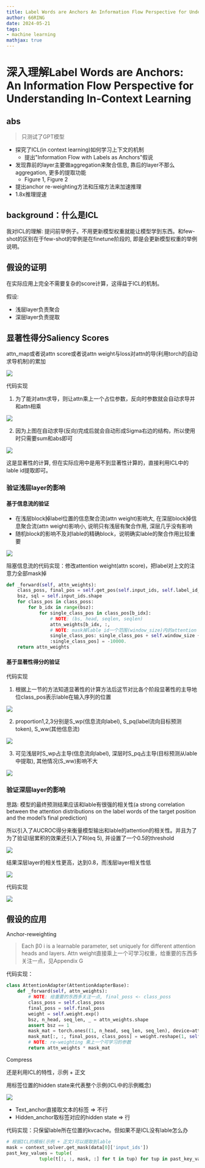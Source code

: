 ```yaml
---
title: Label Words are Anchors An Information Flow Perspective for Understanding In-Context Learning深度解析
author: 66RING
date: 2024-05-21
tags: 
- machine learning
mathjax: true
---
```


# 深入理解Label Words are Anchors: An Information Flow Perspective for Understanding In-Context Learning

## abs

> 只测试了GPT模型

- 探究了ICL(in context learning)如何学习上下文的机制
    * 提出"Information Flow with Labels as Anchors"假说
- 发现靠前的layer主要做aggregation来聚合信息, 靠后的layer不那么aggregation, 更多的提取功能
    * Figure 1, Figure 2
- 提出anchor re-weighting方法和压缩方法来加速推理
- 1.8x推理提速

## background：什么是ICL

我对ICL的理解: 提问前举例子。不用更新模型权重就能让模型学到东西。和few-shot的区别在于few-shot的举例是在finetune阶段的, 即是会更新模型权重的举例说明。

## 假设的证明

在实际应用上完全不需要复杂的score计算，这得益于ICL的机制。

假设:

- 浅层layer负责聚合
- 深层layer负责提取

## 显著性得分Saliency Scores

attn_map或者说attn score或者说attn weight与loss对attn的导(利用torch的自动求导机制)的累加

![](https://raw.githubusercontent.com/66RING/Notes/master/universe/ml/assets/img/saliece_score.png)

代码实现

1. 为了能对attn求导，则让attn乘上一个占位参数，反向时参数就会自动求导并和attn相乘

![](https://raw.githubusercontent.com/66RING/Notes/master/universe/ml/assets/img/score_impl.png)

2. 因为上图在自动求导(反向)完成后就会自动形成Sigma右边的结构，所以使用时只需要sum和abs即可

![](https://raw.githubusercontent.com/66RING/Notes/master/universe/ml/assets/img/score_usage.png)

这是显著性的计算, 但在实际应用中是用不到显著性计算的，直接利用ICL中的lable id提取即可。

### 验证浅层layer的影响

#### 基于信息流的验证

- 在浅层block掉label位置的信息聚合流(attn weight)影响大, 在深层block掉信息聚合流(attn weight)影响小, 说明只有浅层有聚合作用, 深层几乎没有影响
- 随机block的影响不及对lable的精确block，说明确实lable的聚合作用比较重要

![](https://raw.githubusercontent.com/66RING/Notes/master/universe/ml/assets/img/info_flow_block.png)

阻塞信息流的代码实现：修改attention weight(attn score)，把label对上文的注意力全部mask掉

```python
def _forward(self, attn_weights):
    class_poss, final_pos = self.get_pos(self.input_ids, self.label_id_dict, self.pad_token_id)
    bsz, sql = self.input_ids.shape
    for class_pos in class_poss:
        for b_idx in range(bsz):
            for single_class_pos in class_pos[b_idx]:
                # NOTE: (bs, head, seqlen, seqlen)
                attn_weights[b_idx, :,
                # NOTE: mask掉lable id一个范围(window_size)内的attention
                single_class_pos: single_class_pos + self.window_size + 1,
                :single_class_pos] = -10000.
    return attn_weights
```

#### 基于显著性得分的验证

代码实现

1. 根据上一节的方法知道显著性的计算方法后这节对比各个阶段显著性的主导地位class_pos表示lable在输入序列的位置

![](https://raw.githubusercontent.com/66RING/Notes/master/universe/ml/assets/img/anchor_proportion_lab.png)

2. proportion1,2,3分别是S_wp(信息流向label), S_pq(label流向目标预测token), S_ww(其他信息流)

![](https://raw.githubusercontent.com/66RING/Notes/master/universe/ml/assets/img/anchor_proportion_equation.png)

3. 可见浅层时S_wp占主导(信息流向label), 深层时S_pq占主导(目标预测从lable中提取), 其他情况(S_ww)影响不大

![](https://raw.githubusercontent.com/66RING/Notes/master/universe/ml/assets/img/anchor_proportion_result.png)

### 验证深层layer的影响

思路: 模型的最终预测结果应该和lable有很强的相关性(a strong correlation between the attention distributions on the label words of the target position and the model’s final prediction)

所以引入了AUCROC得分来衡量模型输出和lable的attention的相关性。并且为了为了验证l层累积的效果还引入了Rl(eq 5), 并设置了一个0.5的threshold

![](https://raw.githubusercontent.com/66RING/Notes/master/universe/ml/assets/img/anchor_aucroc_score_equation.png)

结果深层layer的相关性更高，达到0.8，而浅层layer相关性低

![](https://raw.githubusercontent.com/66RING/Notes/master/universe/ml/assets/img/anchor_aucroc_result.png)

代码实现

![](https://raw.githubusercontent.com/66RING/Notes/master/universe/ml/assets/img/anchor_aucroc_result.png)


## 假设的应用

Anchor-reweighting

> Each β0 i is a learnable parameter, set uniquely for different attention heads and layers.
Attn weight直接乘上一个可学习权重，给重要的东西多关注一点，见Appendix G

代码实现：

```python
class AttentionAdapter(AttentionAdapterBase):
    def _forward(self, attn_weights):
        # NOTE: 给重要的东西多关注一点, final_poss <- class_poss
        class_poss = self.class_poss
        final_poss = self.final_poss
        weight = self.weight.exp()
        bsz, n_head, seq_len, _ = attn_weights.shape
        assert bsz == 1
        mask_mat = torch.ones((1, n_head, seq_len, seq_len), device=attn_weights.device)
        mask_mat[:, :, final_poss, class_poss] = weight.reshape(1, self.n_head, self.n_demo)
        # NOTE: re-weighting 乘上一个可学习的参数
        return attn_weights * mask_mat
```

Compress

还是利用ICL的特性，示例 + 正文

用标签位置的hidden state来代表整个示例(ICL中的示例概念)

![](https://raw.githubusercontent.com/66RING/Notes/master/universe/ml/assets/img/anchor_hidden_compress.png)

- Text_anchor直接取文本的标签 => 不行
- Hidden_anchor取标签对应的hidden state => 行

代码实现：只保留lable所在位置的kvcache。但如果不是ICL没有lable怎么办

```python
# 根据ICL的模板(示例 + 正文)可以提取到lable        
mask = context_solver.get_mask(data[0]['input_ids'])
past_key_values = tuple(
            tuple(t[:, :, mask, :] for t in tup) for tup in past_key_values)
```


